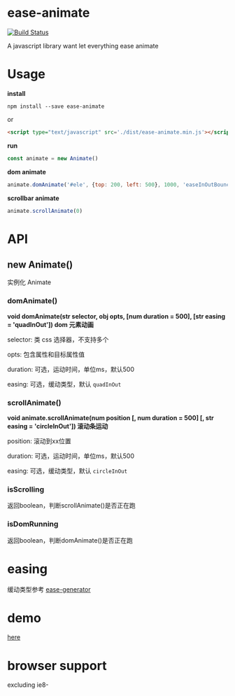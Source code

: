 # ease-animate

[![Build Status](https://travis-ci.org/limi58/ease-animate.svg?branch=master)](https://travis-ci.org/limi58/ease-animate)

A javascript library want let everything ease animate

# Usage 
**install** 

```
npm install --save ease-animate
```

or 

```html 
<script type="text/javascript" src='./dist/ease-animate.min.js'></script>
```

**run**

```js
const animate = new Animate()
```

**dom animate**

```js 
animate.domAnimate('#ele', {top: 200, left: 500}, 1000, 'easeInOutBounce')
```

**scrollbar animate**

```js 
animate.scrollAnimate(0)
```

# API

## new Animate()
实例化 Animate

### domAnimate()

**void domAnimate(str selector, obj opts, [num duration = 500], [str easing = 'quadInOut']) dom 元素动画**

selector: 类 css 选择器，不支持多个

opts: 包含属性和目标属性值

duration: 可选，运动时间，单位ms，默认500

easing: 可选，缓动类型，默认 `quadInOut`

### scrollAnimate()

**void animate.scrollAnimate(num position [, num duration = 500] [, str easing = 'circleInOut']) 滚动条运动**

position: 滚动到xx位置

duration: 可选，运动时间，单位ms，默认500

easing: 可选，缓动类型，默认 `circleInOut`

### isScrolling
返回boolean，判断scrollAnimate()是否正在跑

### isDomRunning
返回boolean，判断domAnimate()是否正在跑

# easing 
缓动类型参考 [ease-generator](https://github.com/limi58/ease-generator#generator)

# demo
[here](demo/demo.html)

# browser support
excluding ie8-
